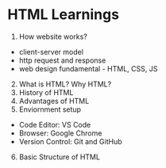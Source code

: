 # HTML Learnings

1. How website works?

- client-server model
- http request and response
- web design fundamental - HTML, CSS, JS

2. What is HTML? Why HTML?
3. History of HTML
4. Advantages of HTML
5. Enviornment setup

- Code Editor: VS Code
- Browser: Google Chrome
- Version Control: Git and GitHub

6. Basic Structure of HTML
